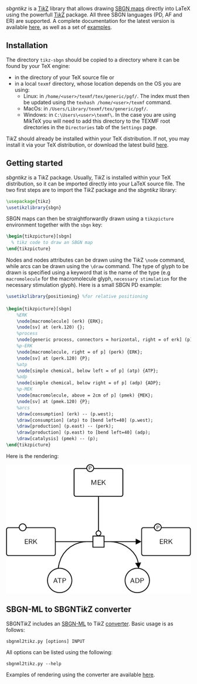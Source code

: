 *sbgntikz* is a [Ti*k*Z](https://en.wikibooks.org/wiki/LaTeX/PGF/TikZ) library that allows drawing [SBGN maps](http://www.sbgn.org) directly into LaTeX using the powerfull [Ti*k*Z](https://en.wikibooks.org/wiki/LaTeX/PGF/TikZ) package.
All three SBGN languages (PD, AF and ER) are supported.
A complete documentation for the latest version is available [here](https://github.com/Adrienrougny/sbgntikz/blob/master/documentation/v1.1/sbgntikz_v1_1.pdf), as well as a set of [examples](https://github.com/Adrienrougny/sbgntikz/tree/master/examples).

## Installation

The directory `tikz-sbgn` should be copied to a directory where it can be found by your TeX engine:
* in the directory of your TeX source file or
* in a local `texmf` directory, whose location depends on the OS you are using:
  * Linux: in `/home/<user>/texmf/tex/generic/pgf/`. The index must then be updated using the `texhash /home/<user>/texmf` command.
  * MacOs: in `/Users/Library/texmf/tex/generic/pgf/`.
  * Windows: in `C:\Users\<user>\texmf\`. In the case you are using MikTeX you will need to add this directory to the TEXMF root directories in the `Directories` tab of the `Settings` page. 

Ti*k*Z should already be installed within your TeX distribution.
If not, you may install it via your TeX distribution, or download the latest build [here](http://www.texample.net/tikz/builds/).

## Getting started

*sbgntikz* is a Ti*k*Z package.
Usually, Ti*k*Z is installed within your TeX distribution, so it can be imported directly into your LaTeX source file.
The two first steps are to import the Ti*k*Z package and the *sbgntikz* library:

```tex
\usepackage{tikz}
\usetikzlibrary{sbgn}
```
SBGN maps can then be straightforwardly drawn using a `tikzpicture` environment together with the `sbgn` key:

```tex
\begin{tikzpicture}[sbgn]
  % tikz code to draw an SBGN map
\end{tikzpicture}
```

Nodes and nodes attributes can be drawn using the Ti*k*Z `\node` command, while arcs can be drawn using the `\draw` command.
The type of glyph to be drawn is specified using a keyword that is the name of the type (e.g `macromolecule` for the macromolecule glyph, `necessary stimulation` for the necessary stimulation glyph).
Here is a small SBGN PD example:

```tex
\usetikzlibrary{positioning} %for relative positioning

\begin{tikzpicture}[sbgn]
    %ERK
    \node[macromolecule] (erk) {ERK};
    \node[sv] at (erk.120) {};
    %process
    \node[generic process, connectors = horizontal, right = of erk] (p) {};
    %p-ERK
    \node[macromolecule, right = of p] (perk) {ERK};
    \node[sv] at (perk.120) {P};
    %atp
    \node[simple chemical, below left = of p] (atp) {ATP};
    %adp
    \node[simple chemical, below right = of p] (adp) {ADP};
    %p-MEK
    \node[macromolecule, above = 2cm of p] (pmek) {MEK};
    \node[sv] at (pmek.120) {P};
    %arcs
    \draw[consumption] (erk) -- (p.west);
    \draw[consumption] (atp) to [bend left=40] (p.west);
    \draw[production] (p.east) -- (perk);
    \draw[production] (p.east) to [bend left=40] (adp);
    \draw[catalysis] (pmek) -- (p);
\end{tikzpicture}
```

Here is the rendering:

![alt text](https://github.com/Adrienrougny/sbgntikz/blob/master/example.png)

## SBGN-ML to SBGNTi*k*Z converter

SBGNTi*k*Z includes an [SBGN-ML](https://github.com/sbgn/sbgn/wiki/SBGN_ML) to Ti*k*Z [converter](https://github.com/Adrienrougny/sbgntikz/tree/master/converter).
Basic usage is as follows:

```shell
sbgnml2tikz.py [options] INPUT
```

All options can be listed using the following:

```shell
sbgnml2tikz.py --help
```
Examples of rendering using the converter are available [here](https://github.com/Adrienrougny/sbgntikz/tree/master/converter/examples/).

